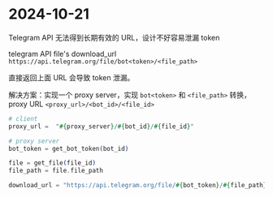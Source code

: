 # 2024-10-21

Telegram API 无法得到长期有效的 URL，设计不好容易泄漏 token

telegram API file's download_url `https://api.telegram.org/file/bot<token>/<file_path>`

直接返回上面 URL 会导致 token 泄漏。

解决方案：实现一个 proxy server，实现 `bot<token>` 和 `<file_path>` 转换，proxy URL `<proxy_url>/<bot_id>/<file_id>`

```elixir
# client
proxy_url =  "#{proxy_server}/#{bot_id}/#{file_id}"
```

```elixir
# proxy server
bot_token = get_bot_token(bot_id)

file = get_file(file_id)
file_path = file.file_path

download_url = "https://api.telegram.org/file/#{bot_token}/#{file_path}"
```
